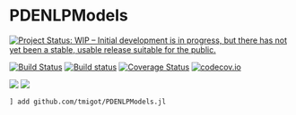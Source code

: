 # PDENLPModels

[![Project Status: WIP – Initial development is in progress, but there has not yet been a stable, usable release suitable for the public.](https://www.repostatus.org/badges/latest/wip.svg)](https://www.repostatus.org/#wip)

[![Build Status](https://travis-ci.org/tmigot/PDENLPModels.jl.svg?branch=master)](https://travis-ci.org/tmigot/PDENLPModels.jl)
[![Build status](https://ci.appveyor.com/api/projects/status/s3213w0k9s9d45ro?svg=true)](https://ci.appveyor.com/project/tmigot/PDENLPModels.jl)
[![Coverage Status](https://coveralls.io/repos/github/tmigot/PDENLPModels.jl/badge.svg?branch=main)](https://coveralls.io/github/tmigot/PDENLPModels.jl?branch=master)
[![codecov.io](http://codecov.io/github/tmigot/PDENLPModels.jl/coverage.svg?branch=master)](http://codecov.io/github/tmigot/PDENLPModels.jl?branch=master)

[![](https://img.shields.io/badge/docs-stable-blue.svg)](https://tmigot.github.io/PDENLPModels.jl/stable)
[![](https://img.shields.io/badge/docs-dev-blue.svg)](https://tmigot.github.io/PDENLPModels.jl/dev)

```
] add github.com/tmigot/PDENLPModels.jl 
```
